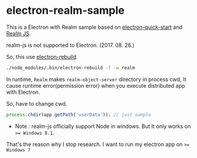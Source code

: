 # electron-realm-sample

This is a Electron with Realm sample based on [electron-quick-start](https://github.com/electron/electron-quick-start) and [Realm JS](https://realm.io/docs/javascript/latest/).

realm-js is not supported to Electron. (2017. 08. 26.)

So, this use [electron-rebuild](https://github.com/electron/electron-rebuild).

```sh
./node_modules/.bin/electron-rebuild -f -w realm
```

In runtime, `Realm` makes `realm-object-server` directory in process cwd, It cause runtime error(permission error) when you execute distributed app with Electron.

So, have to change cwd.

```js
process.chdir(app.getPath('userData')); // just sample
```

* Note : realm-js officially support Node in windows. But It only works on `>= Windows 8.1`.

That's the reason why I stop research. I want to run my electron app on `>= Windows 7`